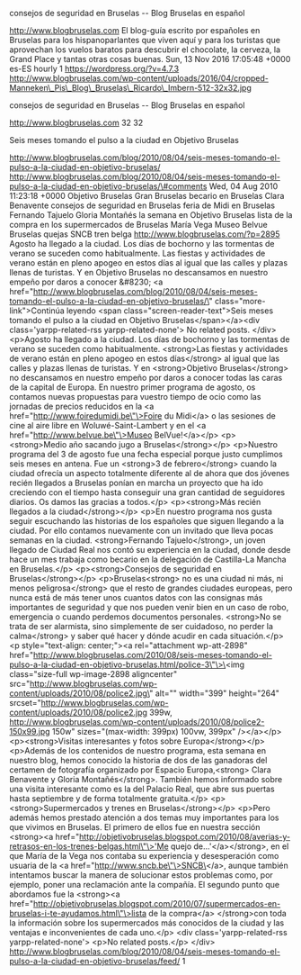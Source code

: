 consejos de seguridad en Bruselas -- Blog Bruselas en español

http://www.blogbruselas.com El blog-guía escrito por españoles en
Bruselas para los hispanoparlantes que viven aquí y para los turistas
que aprovechan los vuelos baratos para descubrir el chocolate, la
cerveza, la Grand Place y tantas otras cosas buenas. Sun, 13 Nov 2016
17:05:48 +0000 es-ES hourly 1 https://wordpress.org/?v=4.7.3
http://www.blogbruselas.com/wp-content/uploads/2016/04/cropped-Manneken\_Pis\_Blog\_Bruselas\_Ricardo\_Imbern-512-32x32.jpg

consejos de seguridad en Bruselas -- Blog Bruselas en español

http://www.blogbruselas.com 32 32

Seis meses tomando el pulso a la ciudad en Objetivo Bruselas

http://www.blogbruselas.com/blog/2010/08/04/seis-meses-tomando-el-pulso-a-la-ciudad-en-objetivo-bruselas/
http://www.blogbruselas.com/blog/2010/08/04/seis-meses-tomando-el-pulso-a-la-ciudad-en-objetivo-bruselas/\#comments
Wed, 04 Aug 2010 11:23:18 +0000 Objetivo Bruselas Gran Bruselas becario
en Bruselas Clara Benavente consejos de seguridad en Bruselas feria de
Midi en Bruselas Fernando Tajuelo Gloria Montañés la semana en Objetivo
Bruselas lista de la compra en los supermercados de Bruselas María Vega
Museo Belvue Bruselas quejas SNCB tren belga
http://www.blogbruselas.com/?p=2895 Agosto ha llegado a la ciudad. Los
días de bochorno y las tormentas de verano se suceden como
habitualmente. Las fiestas y actividades de verano están en pleno apogeo
en estos días al igual que las calles y plazas llenas de turistas. Y en
Objetivo Bruselas no descansamos en nuestro empeño por daros a conocer
&\#8230; \<a
href=\"http://www.blogbruselas.com/blog/2010/08/04/seis-meses-tomando-el-pulso-a-la-ciudad-en-objetivo-bruselas/\"
class=\"more-link\"\>Continúa leyendo \<span
class=\"screen-reader-text\"\>Seis meses tomando el pulso a la ciudad en
Objetivo Bruselas\</span\>\</a\>\<div class=\'yarpp-related-rss
yarpp-related-none\'\> No related posts. \</div\> \<p\>Agosto ha llegado
a la ciudad. Los días de bochorno y las tormentas de verano se suceden
como habitualmente. \<strong\>Las fiestas y actividades de verano están
en pleno apogeo en estos días\</strong\> al igual que las calles y
plazas llenas de turistas. Y en \<strong\>Objetivo Bruselas\</strong\>
no descansamos en nuestro empeño por daros a conocer todas las caras de
la capital de Europa. En nuestro primer programa de agosto, os contamos
nuevas propuestas para vuestro tiempo de ocio como las jornadas de
precios reducidos en la \<a href=\"http://www.foiredumidi.be\"\>Foire du
Midi\</a\> o las sesiones de cine al aire libre en Woluwé-Saint-Lambert
y en el \<a href=\"http://www.belvue.be\"\>Museo BelVue!\</a\>\</p\>
\<p\>\<strong\>Medio año sacando jugo a Bruselas\</strong\>\</p\>
\<p\>Nuestro programa del 3 de agosto fue una fecha especial porque
justo cumplimos seis meses en antena. Fue un \<strong\>3 de
febrero\</strong\> cuando la ciudad ofrecía un aspecto totalmente
diferente al de ahora que dos jóvenes recién llegados a Bruselas ponían
en marcha un proyecto que ha ido creciendo con el tiempo hasta conseguir
una gran cantidad de seguidores diarios. Os damos las gracias a
todos.\</p\> \<p\>\<strong\>Más recién llegados a la
ciudad\</strong\>\</p\> \<p\>En nuestro programa nos gusta seguir
escuchando las historias de los españoles que siguen llegando a la
ciudad. Por ello contamos nuevamente con un invitado que lleva pocas
semanas en la ciudad. \<strong\>Fernando Tajuelo\</strong\>, un joven
llegado de Ciudad Real nos contó su experiencia en la ciudad, donde
desde hace un mes trabaja como becario en la delegación de Castilla-La
Mancha en Bruselas.\</p\> \<p\>\<strong\>Consejos de seguridad en
Bruselas\</strong\>\</p\> \<p\>Bruselas\<strong\> no es una ciudad ni
más, ni menos peligrosa\</strong\> que el resto de grandes ciudades
europeas, pero nunca está de más tener unos cuantos datos con las
consignas más importantes de seguridad y que nos pueden venir bien en un
caso de robo, emergencia o cuando perdemos documentos personales.
\<strong\>No se trata de ser alarmista, sino simplemente de ser
cuidadoso, no perder la calma\</strong\> y saber qué hacer y dónde
acudir en cada situación.\</p\> \<p style=\"text-align: center;\"\>\<a
rel=\"attachment wp-att-2898\"
href=\"http://www.blogbruselas.com/2010/08/seis-meses-tomando-el-pulso-a-la-ciudad-en-objetivo-bruselas.html/police-3\"\>\<img
class=\"size-full wp-image-2898 aligncenter\"
src=\"http://www.blogbruselas.com/wp-content/uploads/2010/08/police2.jpg\"
alt=\"\" width=\"399\" height=\"264\"
srcset=\"http://www.blogbruselas.com/wp-content/uploads/2010/08/police2.jpg
399w,
http://www.blogbruselas.com/wp-content/uploads/2010/08/police2-150x99.jpg
150w\" sizes=\"(max-width: 399px) 100vw, 399px\" /\>\</a\>\</p\>
\<p\>\<strong\>Visitas interesantes y fotos sobre
Europa\</strong\>\</p\> \<p\>Además de los contenidos de nuestro
programa, esta semana en nuestro blog, hemos conocido la historia de dos
de las ganadoras del certamen de fotografía organizado por Espacio
Europa,\<strong\> Clara Benavente y Gloria Montañés\</strong\>. También
hemos informado sobre una visita interesante como es la del Palacio
Real, que abre sus puertas hasta septiembre y de forma totalmente
gratuita.\</p\> \<p\>\<strong\>Supermercados y trenes en
Bruselas\</strong\>\</p\> \<p\>Pero además hemos prestado atención a dos
temas muy importantes para los que vivimos en Bruselas. El primero de
ellos fue en nuestra sección \<strong\>\<a
href=\"http://objetivobruselas.blogspot.com/2010/08/averias-y-retrasos-en-los-trenes-belgas.html\"\>'Me
quejo de...'\</a\>\</strong\>, en el que María de la Vega nos contaba su
experiencia y desesperación como usuaria de la \<a
href=\"http://www.sncb.be\"\>SNCB\</a\>, aunque también intentamos
buscar la manera de solucionar estos problemas como, por ejemplo, poner
una reclamación ante la compañía. El segundo punto que abordamos fue la
\<strong\>\<a
href=\"http://objetivobruselas.blogspot.com/2010/07/supermercados-en-bruselas-i-te-ayudamos.html\"\>lista
de la compra\</a\> \</strong\>con toda la información sobre los
supermercados más conocidos de la ciudad y las ventajas e inconvenientes
de cada uno.\</p\> \<div class=\'yarpp-related-rss
yarpp-related-none\'\> \<p\>No related posts.\</p\> \</div\>
http://www.blogbruselas.com/blog/2010/08/04/seis-meses-tomando-el-pulso-a-la-ciudad-en-objetivo-bruselas/feed/
1
